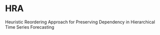 # HRA
Heuristic Reordering Approach for Preserving Dependency in Hierarchical Time Series Forecasting
